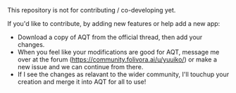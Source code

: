 This repository is not for contributing / co-developing yet.

If you'd like to contribute, by adding new features or help add a new app:

- Download a copy of AQT from the official thread, then add your changes. 
- When you feel like your modifications are good for AQT, message me over at the forum (https://community.folivora.ai/u/yuuiko/) or make a new issue and we can continue from there.
- If I see the changes as relavant to the wider community, I'll touchup your creation and merge it into AQT for all to use!
